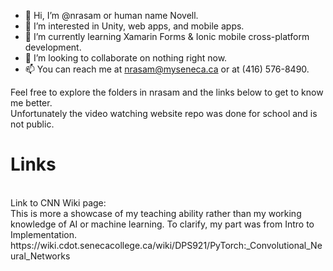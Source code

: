 - 👋 Hi, I’m @nrasam or human name Novell.
- 👀 I’m interested in Unity, web apps, and mobile apps.
- 🌱 I’m currently learning Xamarin Forms & Ionic mobile cross-platform development.
- 💞️ I’m looking to collaborate on nothing right now.
- 📫 You can reach me at nrasam@myseneca.ca or at (416) 576-8490.

<!---
nrasam/nrasam is a ✨ special ✨ repository because its `README.md` (this file) appears on your GitHub profile.
You can click the Preview link to take a look at your changes.
--->
Feel free to explore the folders in nrasam and the links below to get to know me better.
<br>Unfortunately the video watching website repo was done for school and is not public.

<h1>Links</h1><br>
Link to CNN Wiki page:<br>
This is more a showcase of my teaching ability rather than my working knowledge of AI or machine learning. To clarify, my part was from Intro to Implementation. https://wiki.cdot.senecacollege.ca/wiki/DPS921/PyTorch:_Convolutional_Neural_Networks

